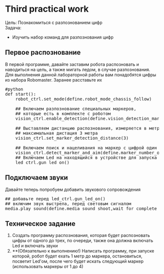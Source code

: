 # Third practical work
Цель: Познакомиться с разпознованием цифр <br>
Задача: <br>
- Изучить набор команд для разпознования цифр

## Первое распознование
В первой программе, давайте заставим робота распозновать и наводиться на цель, а также мигать ледом, в случае разпознования. Для выполнения данной лабораторной работы вам понадобятся цифры из набора Robomaster. Заранее расставьте их
<pre>
#python
def start():
    robot_ctrl.set_mode(define.robot_mode_chassis_follow)

    ## Включаем разпознование специальных маркеров, 
    ## которые есть в комплекте с роботом
    vision_ctrl.enable_detection(define.vision_detection_marker)

    ## Выставляем дистанцию распознования, измеряется в метрах
    ## максимальная дистация 3 метра
    vision_ctrl.set_marker_detection_distance(3)

    ## Включаем поиск и нацеливания на маркер с цифрой один
    vision_ctrl.detect_marker_and_aim(define.marker_number_one)
    ## Включаем Led на находящийся в устройстве для запуска шариков.
    led_ctrl.gun_led_on()
</pre>


## Подключаем звуки
Давайте теперь попробуем добавить звукового сопровождения
<pre>
## добавьте перед led_ctrl.gun_led_on()
## включим звук выстрела, перед световым сигналом
media.play_sound(define.media_sound_shoot,wait_for_complete_flag=True)
</pre>

## Техническое задание
1) Создать программу распознования, которая будет распозновать цифры от одного до трех, по очереди, также она должна включать Led и включать звуки
2) **(Обязательно к выполнению!) Написать программу, при запуске которой, робот будет ехать 1 метр до маркера, остановиться, посветит Led'ом, после чего будет искать следующий маркер (использовать маркеры от 1 до 4)